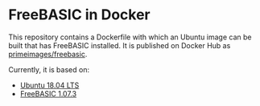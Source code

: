 # FreeBASIC in Docker

This repository contains a Dockerfile with which an Ubuntu image can be built that has FreeBASIC installed. 
It is published on Docker Hub as [primeimages/freebasic](https://hub.docker.com/r/primeimages/freebasic).

Currently, it is based on:
* [Ubuntu 18.04 LTS](https://releases.ubuntu.com/18.04/)
* [FreeBASIC 1.07.3](https://www.freebasic.net/)

